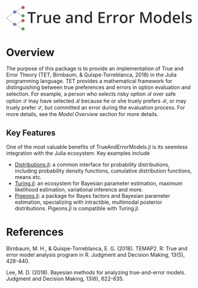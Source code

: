 <img src="https://raw.githubusercontent.com/itsdfish/TrueAndErrorModels.jl/gh-pages/dev/assets/logo_readme.png" alt="drawing" width="900"/>

# Overview 

The purpose of this package is to provide an implementation of True and Error Theory (TET; Birnbaum,  & Quispe-Torreblanca, 2018) in the Julia programming language. TET provides a mathematical framework for distinguishing between true preferences and errors in option evaluation and selection. For example, a person who selects risky option $\mathcal{R}$ over safe option $\mathcal{S}$ may have selected $\mathcal{R}$ because he or she truely prefers $\mathcal{R}$, or may truely prefer $\mathcal{S}$, but committed an error during the evaluation process. For more details, see the *Model Overview* section for more details. 

## Key Features

One of the most valuable benefits of TrueAndErrorModels.jl is its seemless integration with the Julia ecosystem. Key examples include

- [Distributions.jl](https://juliastats.org/Distributions.jl/latest/): a common interface for probability distributions, including probability density functions, cumulative distribution functions, means etc. 
- [Turing.jl](https://turinglang.org/docs/tutorials/docs-00-getting-started/index.html): an ecosystem for Bayesian parameter estimation, maximum likelihood estimation, variational inference and more.
- [Pigeons.jl](https://pigeons.run/dev/): a package for Bayes factors and Bayesian parameter estimation, specializing with intractible, multimodal posterior distributions. Pigeons.jl is compatible with Turing.jl.

# References

Birnbaum, M. H., & Quispe-Torreblanca, E. G. (2018). TEMAP2. R: True and error model analysis program in R. Judgment and Decision Making, 13(5), 428-440.

Lee, M. D. (2018). Bayesian methods for analyzing true-and-error models. Judgment and Decision Making, 13(6), 622-635.